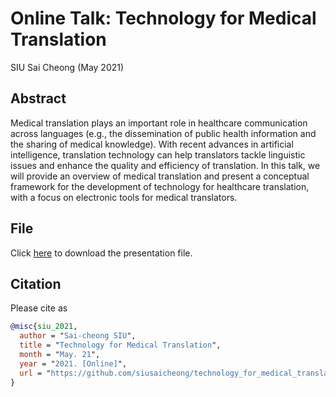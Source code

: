 # Online Talk: Technology for Medical Translation
SIU Sai Cheong (May 2021)

## Abstract
Medical translation plays an important role in healthcare communication across languages (e.g., the dissemination of public health information and the sharing of medical knowledge). With recent advances in artificial intelligence, translation technology can help translators tackle linguistic issues and enhance the quality and efficiency of translation. In this talk, we will provide an overview of medical translation and present a conceptual framework for the development of technology for healthcare translation, with a focus on electronic tools for medical translators.

## File
Click [here](https://github.com/siusaicheong/technology_for_medical_translation/blob/main/Technology%20for%20Medical%20Translation%20Talk.pdf) to download the presentation file.

## Citation

Please cite as
``` bibtex
@misc{siu_2021,
  author = "Sai-cheong SIU",
  title = "Technology for Medical Translation",
  month = "May. 21",
  year = "2021. [Online]",
  url = "https://github.com/siusaicheong/technology_for_medical_translation/"
}
```
